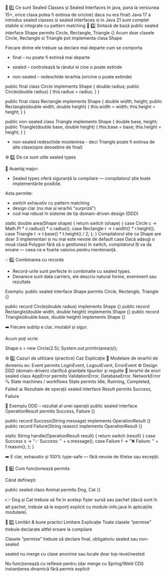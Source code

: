 🧠 1️⃣ Ce sunt Sealed Classes și Sealed Interfaces
In java, pana la versiunea 15+, orice clasa putea fi extinsa 
de oricine( daca nu era final)
Java 17 a introdus sealed classes si sealed interfaces
si in Java 21 sunt complet stabile si integrate cu pattern 
matching
🧩 2️⃣ Sintaxă de bază
public sealed interface Shape
permits Circle, Rectangle, Triangle {}
Acum doar clasele Circle, Rectangle si Triangle pot
implementa clasa Shape

Fiecare dintre ele trebuie sa declare mai departe cum se 
comporta

* final – nu poate fi extinsă mai departe

* sealed – controlează la rândul ei cine o poate extinde

* non-sealed – redeschide ierarhia (oricine o poate extinde)

public final class Circle implements Shape {
    double radius;
    public Circle(double radius) { this.radius = radius; }
}

public final class Rectangle implements Shape {
    double width, height;
    public Rectangle(double width, double height) {
        this.width = width; this.height = height;
    }
}

public non-sealed class Triangle implements Shape {
    double base, height;
    public Triangle(double base, double height) {
        this.base = base; this.height = height;
    }
}
* non-sealed redeschide mostenirea - deci Triangle poate fi extinsa de alte clase(spre deosebire de final)

⚙️ 3️⃣ De ce sunt utile sealed types

🎯 Avantaj major:

 * Sealed types oferă siguranță la compilare — compilatorul știe toate implementările posibile.

Asta permite:

 * switch exhaustiv cu pattern matching
 * design clar (nu mai ai ierarhii "surpriză")
 * cod mai robust în sisteme de tip domain-driven design (DDD)

static double area(Shape shape) {
    return switch (shape) {
        case Circle c -> Math.PI * c.radius() * c.radius();
        case Rectangle r -> r.width() * r.height();
        case Triangle t -> t.base() * t.height() / 2;
    };
}
Compilatorul stie ca Shape are doar 3 implementari si nu mai este nevoie de 
default case
Dacă adaugi o nouă clasă Polygon fără să o gestionezi în switch, compilatorul îți va da eroare — ceea ce e foarte valoros pentru mentenanță.

💡 4️⃣ Combinarea cu records
- Record-urile sunt perfecte in combinatie cu sealed types.
- Deoarece sunt data carriers, ele descriu natural forme, eveniment sau rezultate 

Exemplu:
public sealed interface Shape permits Circle, Rectangle, Triangle {}

public record Circle(double radius) implements Shape {}
public record Rectangle(double width, double height) implements Shape {}
public record Triangle(double base, double height) implements Shape {}


➡️ Fiecare subtip e clar, imutabil și sigur.

Acum poți scrie:

Shape s = new Circle(2.5);
System.out.println(area(s));

⚙️ 5️⃣ Cazuri de utilizare (practice)
Caz	Explicație
🧩 Modelare de ierarhii de domeniu	ex: Event permits LoginEvent, LogoutEvent, ErrorEvent
⚙️ Design DDD (domain-driven)	clarifică granițele tipurilor și regulile
🧠 Ierarhii de erori	sealed class AppError permits ValidationError, DatabaseError, NetworkError
🔍 State machines / workflows	State permits Idle, Running, Completed, Failed
📊 Rezultate de operații	sealed interface Result permits Success, Failure

🔹 Exemplu DDD – rezultat al unei operații
public sealed interface OperationResult permits Success, Failure {}

public record Success(String message) implements OperationResult {}
public record Failure(String reason) implements OperationResult {}

static String handle(OperationResult result) {
    return switch (result) {
        case Success s -> "✅ Success: " + s.message();
        case Failure f -> "❌ Failure: " + f.reason();
    };
}


➡️ E clar, exhaustiv și 100% type-safe — fără nevoie de if/else sau excepții.

🔐 6️⃣ Cum funcționează permits

Când definești:

public sealed class Animal permits Dog, Cat {}


👉 Dog și Cat trebuie să fie în același fișier sursă sau pachet
(dacă sunt în alt pachet, trebuie să le exporți explicit cu module-info.java în aplicațiile modulare).

🚫 7️⃣ Limitări & bune practici
Limitare	                                 Explicație
Toate clasele “permise” trebuie declarate	 altfel eroare la compilare

Clasele “permise” trebuie să declare final,  obligatoriu
sealed sau non-sealed	                    

sealed nu merge cu clase anonime sau locale	 doar top-level/nested

Nu funcționează cu reflexie pentru           (dar merge cu Spring/Weld CDI)
instanțierea dinamică fără permis explicit


